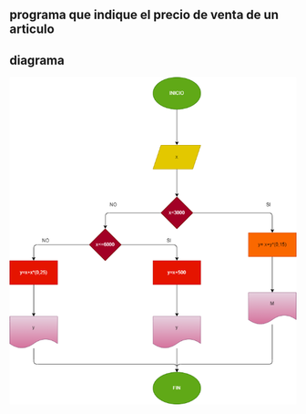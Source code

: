 ## programa que indique el precio de venta de un articulo

## diagrama
![Diagrama de flujo](diagrama.png "Diagrama de flujo")